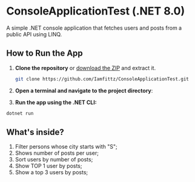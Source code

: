 ﻿# ConsoleApplicationTest (.NET 8.0)

A simple .NET console application that fetches users and posts from a public API using LINQ.


## How to Run the App

1. **Clone the repository** or [download the ZIP](https://github.com/Iamfittz/ConsoleApplicationTest/archive/refs/heads/master.zip) and extract it.

   ```bash
   git clone https://github.com/Iamfittz/ConsoleApplicationTest.git
2. **Open a terminal and navigate to the project directory**: 

3. **Run the app using the .NET CLI:**   
 ```bash
dotnet run
 ```
## What's inside?
1. Filter persons whose city starts with "S";
1. Shows number of posts per user;
1. Sort users by number of posts;
1. Show TOP 1 user by posts;
1. Show a top 3 users by posts;
